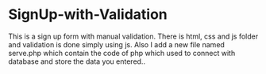 # SignUp-with-Validation
This is a sign up form with manual validation.
There is html, css and js folder and validation is done simply using js. 
Also I add a new file named serve.php which contain the code of php which used to connect with database and store the data you entered..
